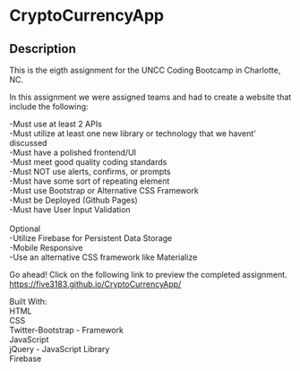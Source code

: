 # CryptoCurrencyApp

## Description

This is the eigth assignment for the UNCC Coding Bootcamp in Charlotte, NC.

In this assignment we were assigned teams and had to create a website that include the following: 

-Must use at least 2 APIs <br/>
-Must utilize at least one new library or technology that we havent' discussed <br/>
-Must have a polished frontend/UI <br/>
-Must meet good quality coding standards <br/>
-Must NOT use alerts, confirms, or prompts <br/>
-Must have some sort of repeating element <br/>
-Must use Bootstrap or Alternative CSS Framework <br/>
-Must be Deployed (Github Pages) <br/>
-Must have User Input Validation <br/>
<br/>
Optional <br/>
-Utilize Firebase for Persistent Data Storage <br/>
-Mobile Responsive <br/>
-Use an alternative CSS framework like Materialize <br/>

Go ahead! Click on the following link to preview the completed assignment.
https://five3183.github.io/CryptoCurrencyApp/

Built With:  
HTML  
CSS  
Twitter-Bootstrap - Framework  
JavaScript  
jQuery - JavaScript Library  
Firebase 

